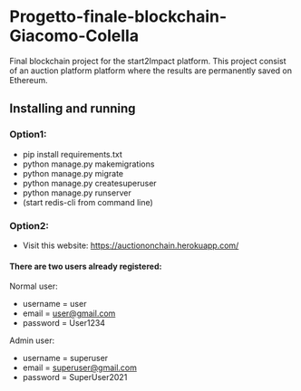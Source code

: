 # Progetto-finale-blockchain-Giacomo-Colella
Final blockchain project for the start2Impact platform.
This project consist of an auction platform platform where the results are permanently saved on Ethereum.

## Installing and running

### Option1:
* pip install requirements.txt
* python manage.py makemigrations
* python manage.py migrate
* python manage.py createsuperuser
* python manage.py runserver
* (start redis-cli from command line)

### Option2:
* Visit this website: https://auctiononchain.herokuapp.com/
#### There are two users already registered:
Normal user:
*  username = user
* email = user@gmail.com
* password = User1234
  
Admin user:
* username = superuser
* email = superuser@gmail.com
* password = SuperUser2021




